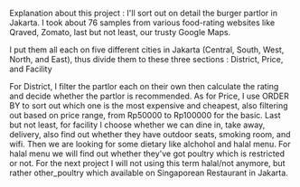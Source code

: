 Explanation about this project : I'll sort out on detail the burger partlor in Jakarta. I took about 76 samples from various food-rating websites like Qraved, Zomato, last but not least, our trusty Google Maps.

I put them all each on five different cities in Jakarta (Central, South, West, North, and East), thus divide them to these three sections : District, Price, and Facility

For District, I filter the partlor each on their own then calculate the rating and decide whether the partlor is recommended.
As for Price, I use ORDER BY to sort out which one is the most expensive and cheapest, also filtering out based on price range, from Rp50000 to Rp100000 for the basic.
Last but not least, for facility I choose whether we can dine in, take away, delivery, also find out whether they have outdoor seats, smoking room, and wifi. Then we are looking for some dietary like alchohol and halal menu. For halal menu we will find out whether they've got poultry which is restricted or not. For the next project I will not using this term halal/not anymore, but rather other_poultry which available on Singaporean Restaurant in Jakarta.
